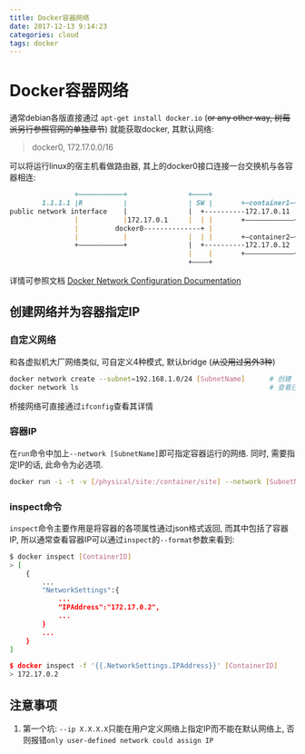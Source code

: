 ```yaml
---
title: Docker容器网络
date: 2017-12-13 9:14:23
categories: cloud
tags: docker
---
```

# Docker容器网络

通常debian各版直接通过 `apt-get install docker.io` (~~or any other way, 树莓派另行参照官网的单独章节~~) 就能获取docker, 其默认网络:

> docker0, 172.17.0.0/16

可以将运行linux的宿主机看做路由器, 其上的docker0接口连接一台交换机与各容器相连:

```md
                +———————————+               +————+
        1.1.1.1 |R          |               | SW |       +—container1—+
public network interface    |               |  +----------172.17.0.11 |
                |           |172.17.0.1     |  | |       +————————————+
                |         docker0--------------+ |
                |           |               |  | |       +—container2—+
                +———————————+               |  +----------172.17.0.12 |
                                            |    |       +————————————+
                                            +————+  
```

详情可参照文档 [Docker Network Configuration Documentation](https://docs.docker.com/engine/userguide/networking/)

<!-- more -->

## 创建网络并为容器指定IP

### 自定义网络

和各虚拟机大厂网络类似, 可自定义4种模式, 默认bridge (~~从没用过另外3种~~)

```bash
docker network create --subnet=192.168.1.0/24 [SubnetName]      # 创建
docker network ls                                               # 查看已创建的网络名称及模式
```

桥接网络可直接通过`ifconfig`查看其详情

### 容器IP

在`run`命令中加上`--network [SubnetName]`即可指定容器运行的网络. 同时, 需要指定IP的话, 此命令为必选项.  

```bash
docker run -i -t -v [/physical/site:/container/site] --network [SubnetName] --ip [X.X.X.X] [ImageName] bash
```

### inspect命令

`inspect`命令主要作用是将容器的各项属性通过json格式返回, 而其中包括了容器IP, 所以通常查看容器IP可以通过`inspect`的`--format`参数来看到:

```bash
$ docker inspect [ContainerID]
> [
    {
        ...
        "NetworkSettings":{
            ...
            "IPAddress":"172.17.0.2",
            ...
        }
        ...
    }
]

$ docker inspect -f '{{.NetworkSettings.IPAddress}}' [ContainerID]
> 172.17.0.2
```

## 注意事项

1. 第一个坑:
    `--ip X.X.X.X`只能在用户定义网络上指定IP而不能在默认网络上, 否则报错`only user-defined network could assign IP`
